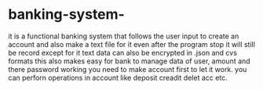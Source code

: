 # banking-system-
it is a functional banking system that follows the user input to create an account and also make a text file for it even after the program stop it will still be record except for it text data can also be encrypted in .json and cvs formats this also makes easy for  bank to manage data of user, amount and there password 
working
you need to make account first to let it work. you can perforn operations in account like deposit creadit delet acc etc.
